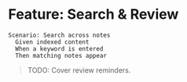 # Feature: Search & Review

```gherkin
Scenario: Search across notes
  Given indexed content
  When a keyword is entered
  Then matching notes appear
```

> TODO: Cover review reminders.
